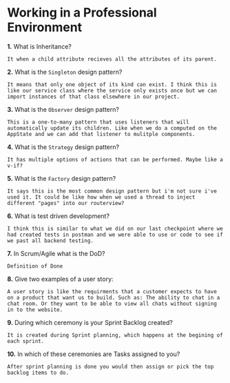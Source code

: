 # Working in a Professional Environment

**1.** What is Inheritance?
<!-- enter you answer in the space below -->
```
It when a child attribute recieves all the attributes of its parent.
```
**2.** What is the `Singleton` design pattern?
<!-- enter you answer in the space below -->
```
It means that only one object of its kind can exist. I think this is like our service class where the service only exists once but we can import instances of that class elsewhere in our project.
```
**3.** What is the `Observer` design pattern?
<!-- enter you answer in the space below -->
```
This is a one-to-many pattern that uses listeners that will automatically update its children. Like when we do a computed on the AppState and we can add that listener to mulitple components.
```
**4.** What is the `Strategy` design pattern?
<!-- enter you answer in the space below -->
```
It has multiple options of actions that can be performed. Maybe like a v-if?
```
**5.** What is the `Factory` design pattern?
<!-- enter you answer in the space below -->
```
It says this is the most common design pattern but i'm not sure i've used it. It could be like how when we used a thread to inject different "pages" into our routerview?
```
**6.** What is test driven development?
<!-- enter you answer in the space below -->
```
I think this is similar to what we did on our last checkpoint where we had created tests in postman and we were able to use or code to see if we past all backend testing.
```
**7.** In Scrum/Agile what is the DoD?
<!-- enter you answer in the space below -->
```
Definition of Done
```
**8.** Give two examples of a user story:
<!-- enter you answer in the space below -->
```
A user story is like the requirments that a customer expects to have on a product that want us to build. Such as: The ability to chat in a chat room. Or they want to be able to view all chats without signing in to the website.
```
**9.** During which ceremony is your Sprint Backlog created?
<!-- enter you answer in the space below -->
```
It is created during Sprint planning, which happens at the begining of each sprint.
```
**10.** In which of these ceremonies are Tasks assigned to you?
<!-- enter you answer in the space below -->
```
After sprint planning is done you would then assign or pick the top backlog items to do. 
```